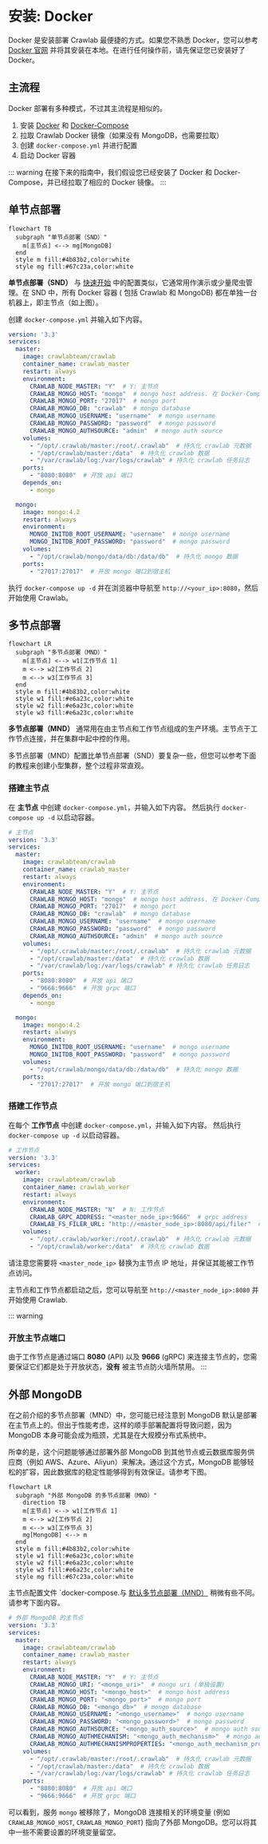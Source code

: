 # 安装: Docker

Docker 是安装部署 Crawlab 最便捷的方式。如果您不熟悉 Docker，您可以参考 [Docker 官网](https://www.docker.com/)
并将其安装在本地。在进行任何操作前，请先保证您已安装好了
Docker。

## 主流程

Docker 部署有多种模式，不过其主流程是相似的。

1. 安装 [Docker](https://www.docker.com/) 和 [Docker-Compose](https://docs.docker.com/compose/)
2. 拉取 Crawlab Docker 镜像（如果没有 MongoDB，也需要拉取）
3. 创建 `docker-compose.yml` 并进行配置
4. 启动 Docker 容器

::: warning
在接下来的指南中，我们假设您已经安装了 Docker 和 Docker-Compose，并已经拉取了相应的 Docker 镜像。
:::

## 单节点部署

```mermaid
flowchart TB
  subgraph "单节点部署（SND）"
    m[主节点] <--> mg[MongoDB]
  end
  style m fill:#4b83b2,color:white
  style mg fill:#67c23a,color:white
```

**单节点部署（SND）** 与 [快速开始](../quick-start) 中的配置类似，它通常用作演示或少量爬虫管理。在 SND 中，所有 Docker 容器 (
包括 Crawlab 和
MongoDB) 都在单独一台机器上，即主节点（如上图）。

创建 `docker-compose.yml` 并输入如下内容。

```yaml
version: '3.3'
services:
  master:
    image: crawlabteam/crawlab
    container_name: crawlab_master
    restart: always
    environment:
      CRAWLAB_NODE_MASTER: "Y"  # Y: 主节点
      CRAWLAB_MONGO_HOST: "mongo"  # mongo host address. 在 Docker-Compose 网络中，直接引用 service 名称
      CRAWLAB_MONGO_PORT: "27017"  # mongo port 
      CRAWLAB_MONGO_DB: "crawlab"  # mongo database 
      CRAWLAB_MONGO_USERNAME: "username"  # mongo username
      CRAWLAB_MONGO_PASSWORD: "password"  # mongo password 
      CRAWLAB_MONGO_AUTHSOURCE: "admin"  # mongo auth source 
    volumes:
      - "/opt/.crawlab/master:/root/.crawlab"  # 持久化 crawlab 元数据
      - "/opt/crawlab/master:/data"  # 持久化 crawlab 数据
      - "/var/crawlab/log:/var/logs/crawlab" # 持久化 crawlab 任务日志
    ports:
      - "8080:8080"  # 开放 api 端口
    depends_on:
      - mongo

  mongo:
    image: mongo:4.2
    restart: always
    environment:
      MONGO_INITDB_ROOT_USERNAME: "username"  # mongo username
      MONGO_INITDB_ROOT_PASSWORD: "password"  # mongo password
    volumes:
      - "/opt/crawlab/mongo/data/db:/data/db"  # 持久化 mongo 数据
    ports:
      - "27017:27017"  # 开放 mongo 端口到宿主机
```

执行 `docker-compose up -d` 并在浏览器中导航至 `http://<your_ip>:8080`，然后开始使用 Crawlab。

## 多节点部署

```mermaid
flowchart LR
  subgraph "多节点部署（MND）"
    m[主节点] <--> w1[工作节点 1]
    m <--> w2[工作节点 2]
    m <--> w3[工作节点 3]
  end
  style m fill:#4b83b2,color:white
  style w1 fill:#e6a23c,color:white
  style w2 fill:#e6a23c,color:white
  style w3 fill:#e6a23c,color:white
```

**多节点部署（MND）** 通常用在由主节点和工作节点组成的生产环境。主节点于工作节点连接，并在集群中起中控的作用。

多节点部署（MND）配置比单节点部署（SND）要复杂一些，但您可以参考下面的教程来创建小型集群，整个过程非常直观。

### 搭建主节点

在 **主节点** 中创建 `docker-compose.yml`，并输入如下内容。 然后执行 `docker-compose up -d` 以启动容器。

```yaml
# 主节点
version: '3.3'
services:
  master:
    image: crawlabteam/crawlab
    container_name: crawlab_master
    restart: always
    environment:
      CRAWLAB_NODE_MASTER: "Y"  # Y: 主节点
      CRAWLAB_MONGO_HOST: "mongo"  # mongo host address. 在 Docker-Compose 网络中，直接引用 service 名称
      CRAWLAB_MONGO_PORT: "27017"  # mongo port 
      CRAWLAB_MONGO_DB: "crawlab"  # mongo database 
      CRAWLAB_MONGO_USERNAME: "username"  # mongo username
      CRAWLAB_MONGO_PASSWORD: "password"  # mongo password 
      CRAWLAB_MONGO_AUTHSOURCE: "admin"  # mongo auth source 
    volumes:
      - "/opt/.crawlab/master:/root/.crawlab"  # 持久化 crawlab 元数据
      - "/opt/crawlab/master:/data"  # 持久化 crawlab 数据
      - "/var/crawlab/log:/var/logs/crawlab" # 持久化 crawlab 任务日志
    ports:
      - "8080:8080"  # 开放 api 端口
      - "9666:9666"  # 开放 grpc 端口
    depends_on:
      - mongo

  mongo:
    image: mongo:4.2
    restart: always
    environment:
      MONGO_INITDB_ROOT_USERNAME: "username"  # mongo username
      MONGO_INITDB_ROOT_PASSWORD: "password"  # mongo password
    volumes:
      - "/opt/crawlab/mongo/data/db:/data/db"  # 持久化 mongo 数据
    ports:
      - "27017:27017"  # 开放 mongo 端口到宿主机
```

### 搭建工作节点

在每个 **工作节点** 中创建 `docker-compose.yml`，并输入如下内容。 然后执行 `docker-compose up -d` 以启动容器。

```yaml
# 工作节点
version: '3.3'
services:
  worker:
    image: crawlabteam/crawlab
    container_name: crawlab_worker
    restart: always
    environment:
      CRAWLAB_NODE_MASTER: "N"  # N: 工作节点
      CRAWLAB_GRPC_ADDRESS: "<master_node_ip>:9666"  # grpc address
      CRAWLAB_FS_FILER_URL: "http://<master_node_ip>:8080/api/filer"  # seaweedfs api
    volumes:
      - "/opt/.crawlab/worker:/root/.crawlab"  # 持久化 crawlab 元数据
      - "/opt/crawlab/worker:/data"  # 持久化 crawlab 数据
```

请注意您需要将 `<master_node_ip>` 替换为主节点 IP 地址，并保证其能被工作节点访问。

主节点和工作节点都启动之后，您可以导航至 `http://<master_node_ip>:8080` 并开始使用 Crawlab.

::: warning

### 开放主节点端口

由于工作节点是通过端口 **8080** (API) 以及 **9666** (gRPC) 来连接主节点的，您需要保证它们都是处于开放状态，**没有**
被主节点防火墙所禁用。
:::

## 外部 MongoDB

在之前介绍的多节点部署（MND）中，您可能已经注意到 MongoDB 默认是部署在主节点上的。但出于性能考虑，这样的顺手部署配置将导致问题，因为
MongoDB 本身可能会成为瓶颈，尤其是在大规模分布式系统中。

所幸的是，这个问题能够通过部署外部 MongoDB 到其他节点或云数据库服务供应商（例如 AWS、Azure、Aliyun）来解决。通过这个方式，MongoDB
能够轻松的扩容，因此数据库的稳定性能够得到有效保证。请参考下图。

```mermaid
flowchart LR
  subgraph "外部 MongoDB 的多节点部署（MND）"
    direction TB
    m[主节点] <--> w1[工作节点 1]
    m <--> w2[工作节点 2]
    m <--> w3[工作节点 3]
    mg[MongoDB] <--> m
  end
  style m fill:#4b83b2,color:white
  style w1 fill:#e6a23c,color:white
  style w2 fill:#e6a23c,color:white
  style w3 fill:#e6a23c,color:white
  style mg fill:#67c23a,color:white
```

主节点配置文件 `docker-compose.与 [默认多节点部署（MND）](#multi-node-deployment) 稍微有些不同。请参考下面内容。

```yaml
# 外部 MongoDB 的主节点
version: '3.3'
services:
  master:
    image: crawlabteam/crawlab
    container_name: crawlab_master
    restart: always
    environment:
      CRAWLAB_NODE_MASTER: "Y"  # Y: 主节点
      CRAWLAB_MONGO_URI: "<mongo_uri>"  # mongo uri (单独设置)
      CRAWLAB_MONGO_HOST: "<mongo_host>"  # mongo host address
      CRAWLAB_MONGO_PORT: "<mongo_port>"  # mongo port 
      CRAWLAB_MONGO_DB: "<mongo_db>"  # mongo database 
      CRAWLAB_MONGO_USERNAME: "<mongo_username>"  # mongo username
      CRAWLAB_MONGO_PASSWORD: "<mongo_password>"  # mongo password 
      CRAWLAB_MONGO_AUTHSOURCE: "<mongo_auth_source>"  # mongo auth source 
      CRAWLAB_MONGO_AUTHMECHANISM: "<mongo_auth_mechanism>"  # mongo auth mechanism 
      CRAWLAB_MONGO_AUTHMECHANISMPROPERTIES: "<mongo_auth_mechanism_properties>"  # mongo auth mechanism properties
    volumes:
      - "/opt/.crawlab/master:/root/.crawlab"  # 持久化 crawlab 元数据
      - "/opt/crawlab/master:/data"  # 持久化 crawlab 数据
      - "/var/crawlab/log:/var/logs/crawlab" # 持久化 crawlab 任务日志
    ports:
      - "8080:8080"  # 开放 api 端口
      - "9666:9666"  # 开放 grpc 端口
```

可以看到，服务 `mongo` 被移除了，MongoDB 连接相关的环境变量 (例如 `CRAWLAB_MONGO_HOST`, `CRAWLAB_MONGO_PORT`) 指向了外部
MongoDB。您可以将其中一些不需要设置的环境变量留空。
